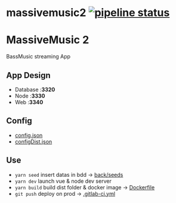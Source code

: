 # massivemusic2 [![pipeline status](https://git.osrp.xyz/root/massivemusic2/badges/master/pipeline.svg)](https://git.osrp.xyz/root/massivemusic2/commits/master)
# MassiveMusic 2

BassMusic streaming App

## App Design
  - Database   :**3320**
  - Node       :**3330**
  - Web        :**3340**

## Config
  - [config.json](config.json)
  - [configDist.json](configDist.json)

## Use
  - `yarn seed` insert datas in bdd -> [back/seeds](back/seeds)
  - `yarn dev` launch vue & node dev server
  - `yarn build` build dist folder & docker image -> [Dockerfile](Dockerfile)
  - `git push` deploy on prod -> [.gitlab-ci.yml](.gitlab-ci.yml)
